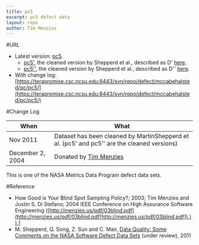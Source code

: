 ```yaml
---
title: pc5
excerpt: pc5 defect data
layout: repo
author: Tim Menzies
---
```



#URL

  * Latest version: [pc5](https://terapromise.csc.ncsu.edu:8443/svn/repo/defect/mccabehalsted/pc/pc5/pc5.arff).
      * [pc5'](https://terapromise.csc.ncsu.edu:8443/svn/repo/defect/mccabehalsted/pc/pc5/d), the cleaned version by Shepperd et al., described as D' [here](http://nasa-softwaredefectdatasets.wikispaces.com/home).
      * [pc5''](https://terapromise.csc.ncsu.edu:8443/svn/repo/defect/mccabehalsted/pc/pc5/dd), the cleaned version by Shepperd et al., described as D'' [here](http://nasa-softwaredefectdatasets.wikispaces.com/home).
  * With change log:[https://terapromise.csc.ncsu.edu:8443/svn/repo/defect/mccabehalsted/pc/pc5/](https://terapromise.csc.ncsu.edu:8443/svn/repo/defect/mccabehalsted/pc/pc5/)

#Change Log

When | What---- | ----
Nov 2011 | Dataset has been cleaned by MartinShepperd et al. (pc5' and pc5'' are the cleaned versions)
   December 2, 2004 | Donated by [Tim Menzies](/repo/people)

This is one of the NASA Metrics Data Program defect data sets.

#Reference
  * How Good is Your Blind  Spot Sampling Policy?; 2003; Tim Menzies and Justin S. Di Stefano; 2004 IEEE Conference on High Assurance Software Engineering ([http://menzies.us/pdf/03blind.pdf](http://menzies.us/pdf/03blind.pdf[http://menzies.us/pdf/03blind.pdf]).)).]
  * M. Shepperd, Q. Song, Z. Sun and C. Mair, [Data Quality: Some Comments on the NASA Software Defect Data Sets](http://goo.gl/OlHNh) (under review), 2011